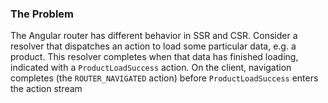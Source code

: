 

### The Problem

The Angular router has different behavior in SSR and CSR. Consider a resolver that dispatches an action to load some particular data, e.g. a product. This resolver completes when that data has finished loading, indicated with a `ProductLoadSuccess` action. On the client, navigation completes (the `ROUTER_NAVIGATED` action) before `ProductLoadSuccess` enters the action stream
